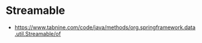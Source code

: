 # Streamable

- https://www.tabnine.com/code/java/methods/org.springframework.data.util.Streamable/of
